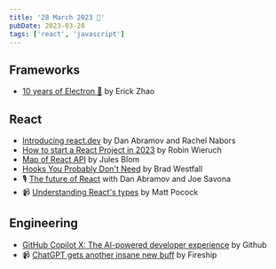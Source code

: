 ```yaml
---
title: '28 March 2023 🎉'
pubDate: 2023-03-28
tags: ['react', 'javascript']
---
```


## Frameworks
* [10 years of Electron 🎉](https://www.electronjs.org/blog/10-years-of-electron) by Erick Zhao

## React
* [Introducing react.dev](https://react.dev/blog/2023/03/16/introducing-react-dev) by Dan Abramov and Rachel Nabors
* [How to start a React Project in 2023](https://www.robinwieruch.de/react-starter) by Robin Wieruch
* [Map of React API](https://julesblom.com/writing/map-of-react-api) by Jules Blom
* [Hooks You Probably Don't Need](https://reacttraining.com/blog/hooks-you-probably-dont-need) by Brad Westfall
* 🎙 [The future of React](https://changelog.com/jsparty/267) with Dan Abramov and Joe Savona
* 📹 [Understanding React's types](https://www.youtube.com/watch?v=u_zorjh9kru) by Matt Pocock

## Engineering
* [GitHub Copilot X: The AI-powered developer experience](https://github.blog/2023-03-22-github-copilot-x-the-ai-powered-developer-experience) by Github
* 📹 [ChatGPT gets another insane new buff](https://www.youtube.com/watch?v=mpnh1ytt66w) by Fireship